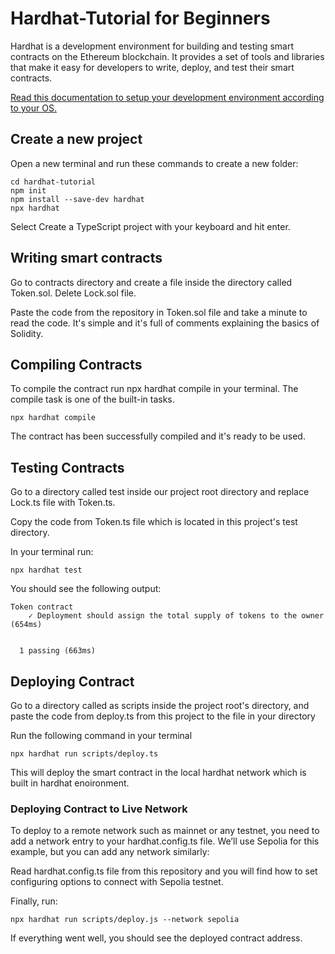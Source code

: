 # Hardhat-Tutorial for Beginners

Hardhat is a development environment for building and testing smart contracts on the Ethereum blockchain. It provides a set of tools and libraries that make it easy for developers to write, deploy, and test their smart contracts.

[Read this documentation to setup your development environment according to your OS.](https://hardhat.org/tutorial/setting-up-the-environment)

## Create a new project

Open a new terminal and run these commands to create a new folder:

```mkdir hardhat-tutorial
cd hardhat-tutorial
npm init
npm install --save-dev hardhat
npx hardhat

```

Select Create a TypeScript project with your keyboard and hit enter.

## Writing smart contracts

Go to contracts directory and create a file inside the directory called Token.sol. Delete Lock.sol file.

Paste the code from the repository in Token.sol file and take a minute to read the code. It's simple and it's full of comments explaining the basics of Solidity.

## Compiling Contracts

To compile the contract run npx hardhat compile in your terminal. The compile task is one of the built-in tasks.

```
npx hardhat compile

```

The contract has been successfully compiled and it's ready to be used.

## Testing Contracts

Go to a directory called test inside our project root directory and replace Lock.ts file with Token.ts.

Copy the code from Token.ts file which is located in this project's test directory.

In your terminal run:

```
npx hardhat test

```

You should see the following output:

```
Token contract
    ✓ Deployment should assign the total supply of tokens to the owner (654ms)


  1 passing (663ms)
```

## Deploying Contract

Go to a directory called as scripts inside the project root's directory, and paste the code from deploy.ts from this project to the file in your directory

Run the following command in your terminal

```
npx hardhat run scripts/deploy.ts

```

This will deploy the smart contract in the local hardhat network which is built in hardhat enoironment.

### Deploying Contract to Live Network

To deploy to a remote network such as mainnet or any testnet, you need to add a network entry to your hardhat.config.ts file. We’ll use Sepolia for this example, but you can add any network similarly:

Read hardhat.config.ts file from this repository and you will find how to set configuring options to connect with Sepolia testnet.

Finally, run:

```
npx hardhat run scripts/deploy.js --network sepolia

```

If everything went well, you should see the deployed contract address.
